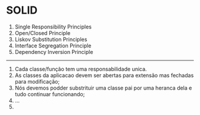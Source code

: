 # SOLID

1. Single Responsibility Principles
2. Open/Closed Principle
3. Liskov Substitution Principles
4. Interface Segregation Principle
5. Dependency Inversion Principle


----------------------------------------------------------------
 
1. Cada classe/função tem uma responsabilidade unica.
2. As classes da aplicacao devem ser abertas para extensão mas fechadas para modificação;
3. Nós devemos podder substrituir uma classe pai por uma heranca dela e tudo continuar funcionando;
4. ...
5. 